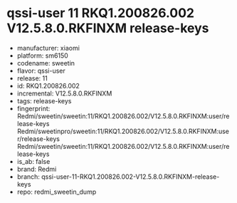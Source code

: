 # qssi-user 11 RKQ1.200826.002 V12.5.8.0.RKFINXM release-keys
- manufacturer: xiaomi
- platform: sm6150
- codename: sweetin
- flavor: qssi-user
- release: 11
- id: RKQ1.200826.002
- incremental: V12.5.8.0.RKFINXM
- tags: release-keys
- fingerprint: Redmi/sweetin/sweetin:11/RKQ1.200826.002/V12.5.8.0.RKFINXM:user/release-keys
Redmi/sweetinpro/sweetin:11/RKQ1.200826.002/V12.5.8.0.RKFINXM:user/release-keys
Redmi/sweetin/sweetin:11/RKQ1.200826.002/V12.5.8.0.RKFINXM:user/release-keys
- is_ab: false
- brand: Redmi
- branch: qssi-user-11-RKQ1.200826.002-V12.5.8.0.RKFINXM-release-keys
- repo: redmi_sweetin_dump
